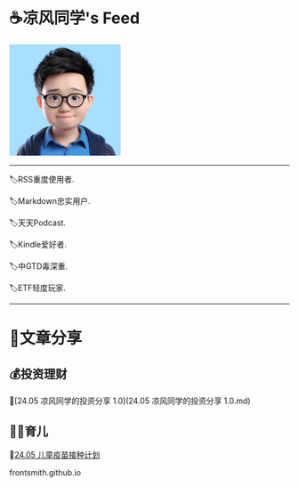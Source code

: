 
# ☕凉风同学's Feed

<img src="https://raw.githubusercontent.com/frontsmith/FNotePic/master/data/202404291510570.png" width="200" />

---


🏷︎RSS重度使用者.

🏷︎Markdown忠实用户.

🏷︎天天Podcast.

🏷︎Kindle爱好者.

🏷︎中GTD毒深重.

🏷︎ETF轻度玩家.



---
# 💾文章分享
## 💰投资理财
📄[24.05 凉风同学的投资分享 1.0](24.05 凉风同学的投资分享 1.0.md)

## 👶🏻育儿
📄[24.05 儿童疫苗接种计划](儿童疫苗接种计划.md)






frontsmith.github.io

